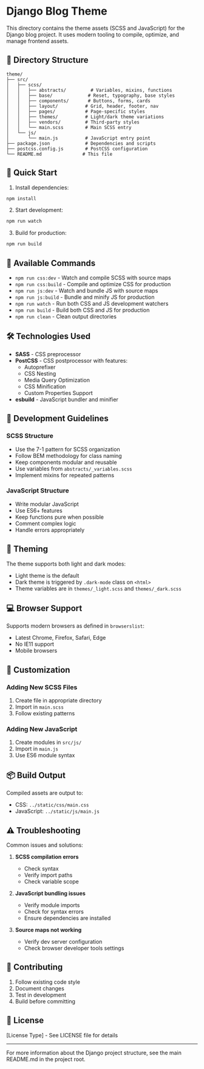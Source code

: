 # Django Blog Theme

This directory contains the theme assets (SCSS and JavaScript) for the Django blog project. It uses modern tooling to compile, optimize, and manage frontend assets.

## 📁 Directory Structure
```
theme/
├── src/
│   ├── scss/
│   │   ├── abstracts/         # Variables, mixins, functions
│   │   ├── base/             # Reset, typography, base styles
│   │   ├── components/       # Buttons, forms, cards
│   │   ├── layout/          # Grid, header, footer, nav
│   │   ├── pages/           # Page-specific styles
│   │   ├── themes/          # Light/dark theme variations
│   │   ├── vendors/         # Third-party styles
│   │   └── main.scss        # Main SCSS entry
│   └── js/
│       └── main.js          # JavaScript entry point
├── package.json             # Dependencies and scripts
├── postcss.config.js        # PostCSS configuration
└── README.md               # This file
```

## 🚀 Quick Start

1. Install dependencies:
```bash
npm install
```

2. Start development:
```bash
npm run watch
```

3. Build for production:
```bash
npm run build
```

## 📜 Available Commands

- `npm run css:dev` - Watch and compile SCSS with source maps
- `npm run css:build` - Compile and optimize CSS for production
- `npm run js:dev` - Watch and bundle JS with source maps
- `npm run js:build` - Bundle and minify JS for production
- `npm run watch` - Run both CSS and JS development watchers
- `npm run build` - Build both CSS and JS for production
- `npm run clean` - Clean output directories

## 🛠️ Technologies Used

- **SASS** - CSS preprocessor
- **PostCSS** - CSS postprocessor with features:
  - Autoprefixer
  - CSS Nesting
  - Media Query Optimization
  - CSS Minification
  - Custom Properties Support
- **esbuild** - JavaScript bundler and minifier

## 📝 Development Guidelines

### SCSS Structure
- Use the 7-1 pattern for SCSS organization
- Follow BEM methodology for class naming
- Keep components modular and reusable
- Use variables from `abstracts/_variables.scss`
- Implement mixins for repeated patterns

### JavaScript Structure
- Write modular JavaScript
- Use ES6+ features
- Keep functions pure when possible
- Comment complex logic
- Handle errors appropriately

## 🎨 Theming

The theme supports both light and dark modes:
- Light theme is the default
- Dark theme is triggered by `.dark-mode` class on `<html>`
- Theme variables are in `themes/_light.scss` and `themes/_dark.scss`

## 💻 Browser Support

Supports modern browsers as defined in `browserslist`:
- Latest Chrome, Firefox, Safari, Edge
- No IE11 support
- Mobile browsers

## 🔧 Customization

### Adding New SCSS Files
1. Create file in appropriate directory
2. Import in `main.scss`
3. Follow existing patterns

### Adding New JavaScript
1. Create modules in `src/js/`
2. Import in `main.js`
3. Use ES6 module syntax

## 📦 Build Output

Compiled assets are output to:
- CSS: `../static/css/main.css`
- JavaScript: `../static/js/main.js`

## ⚠️ Troubleshooting

Common issues and solutions:

1. **SCSS compilation errors**
   - Check syntax
   - Verify import paths
   - Check variable scope

2. **JavaScript bundling issues**
   - Verify module imports
   - Check for syntax errors
   - Ensure dependencies are installed

3. **Source maps not working**
   - Verify dev server configuration
   - Check browser developer tools settings

## 🤝 Contributing

1. Follow existing code style
2. Document changes
3. Test in development
4. Build before committing

## 📃 License

[License Type] - See LICENSE file for details

---

For more information about the Django project structure, see the main README.md in the project root.
